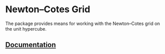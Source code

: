 # Newton–Cotes Grid

The package provides means for working with the Newton–Cotes grid on the unit
hypercube.

## [Documentation][doc]

[doc]: http://godoc.org/github.com/ready-steady/numan/grid/newcot
